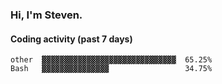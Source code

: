 ### Hi, I'm Steven.

#### Coding activity (past 7 days)
```
other  ▓▓▓▓▓▓▓▓▓▓▓▓▓▓▓▓▓▓▓▓▓▓▓▓▓▓▓▓▓▓  65.25%
Bash   ▓▓▓▓▓▓▓▓▓▓▓▓▓▓▓                 34.75%
```
